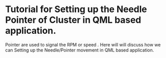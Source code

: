 # Tutorial for Setting up the Needle Pointer of Cluster in QML based application.

Pointer are used to signal the RPM or speed . Here will will discuss how we can Setting up the Needle/Pointer movement in QML based application. 